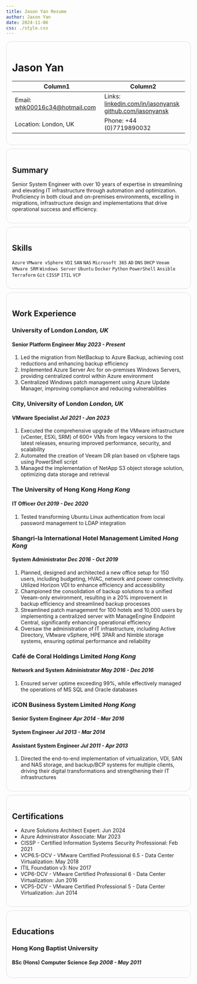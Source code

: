 ```yaml
---
title: Jason Yan Resume
author: Jason Yan
date: 2024-11-06
css: ./style.css
---
```


<link rel="stylesheet" type="text/css" href="./style.css">

<div style="border: 1px solid #ddd; border-radius: 15px; padding: 15px; max-width: 794px; margin-top: 10px;margin-bottom: 10px;">

# Jason Yan

| Column1 | Column2 |
| ------- | ------- |
| Email: [whk00016c34@hotmail.com](mailto:whk00016c34@hotmail.com) | Links: [linkedin.com/in/jasonyansk](https://www.linkedin.com/in/jasonyansk)<br>[github.com/jasonyansk](https://jasonyansk.github.io/resume/) |
| Location: London, UK | Phone: +44 (0)7719890032 |


</div>


<div style="border: 1px solid #ddd; border-radius: 15px; padding: 15px; max-width: 794px; margin-top: 10px;margin-bottom: 10px;">

## Summary

Senior System Engineer with over 10 years of expertise in streamlining and elevating IT infrastructure through automation and
optimization. Proficiency in both cloud and on-premises environments, excelling in migrations, infrastructure design and
implementations that drive operational success and efficiency.

</div>

<div style="border: 1px solid #ddd; border-radius: 15px; padding: 15px; max-width: 794px; margin-top: 10px;margin-bottom: 10px;">

## Skills

`Azure` `VMware vSphere` `VDI` `SAN` `NAS` `Microsoft 365` `AD` `DNS` `DHCP` `Veeam` `VMware SRM`
`Windows Server` `Ubuntu` `Docker`
`Python` `PowerShell` `Ansible` `Terraform` `Git` `CISSP` `ITIL` `VCP`

</div>

<div style="border: 1px solid #ddd; border-radius: 15px; padding: 15px; max-width: 794px; margin-top: 10px;margin-bottom: 10px;">

## Work Experience

### University of London _London, UK_

#### Senior Platform Engineer _May 2023 - Present_

1. Led the migration from NetBackup to Azure Backup, achieving cost reductions and enhancing backup efficiency
1. Implemented Azure Server Arc for on-premises Windows Servers, providing centralized control within Azure environment
1. Centralized Windows patch management using Azure Update Manager, improving compliance and reducing vulnerabilities

### City, University of London _London, UK_

#### VMware Specialist _Jul 2021 - Jan 2023_

1. Executed the comprehensive upgrade of the VMware infrastructure (vCenter, ESXi, SRM) of 600+ VMs from legacy versions to the latest releases, ensuring improved performance, security, and scalability
1. Automated the creation of Veeam DR plan based on vSphere tags using PowerShell script
1. Managed the implementation of NetApp S3 object storage solution, optimizing data storage and retrieval

### The University of Hong Kong _Hong Kong_

#### IT Officer _Oct 2019 - Dec 2020_

1. Tested transforming Ubuntu Linux authentication from local password management to LDAP integration

### Shangri-la International Hotel Management Limited _Hong Kong_

#### System Administrator _Dec 2016 - Oct 2019_

1. Planned, designed and architected a new office setup for 150 users, including budgeting, HVAC, network and power connectivity. Utilized Horizon VDI to enhance efficiency and accessibility
1. Championed the consolidation of backup solutions to a unified Veeam-only environment, resulting in a 20% improvement in backup efficiency and streamlined backup processes
1. Streamlined patch management for 100 hotels and 10,000 users by implementing a centralized server with ManageEngine Endpoint Central, significantly enhancing operational efficiency
1. Oversaw the administration of IT infrastructure, including Active Directory, VMware vSphere, HPE 3PAR and Nimble storage systems, ensuring optimal performance and reliability

### Café de Coral Holdings Limited _Hong Kong_

#### Network and System Administrator _May 2016 - Dec 2016_

1. Ensured server uptime exceeding 99%, while effectively managed the operations of MS SQL and Oracle databases

### iCON Business System Limited _Hong Kong_

#### Senior System Engineer _Apr 2014 - Mar 2016_

#### System Engineer _Jul 2013 - Mar 2014_

#### Assistant System Engineer _Jul 2011 - Apr 2013_

1. Directed the end-to-end implementation of virtualization, VDI, SAN and NAS storage, and backup/BCP systems for multiple clients, driving their digital transformations and strengthening their IT infrastructures

</div>



<div style="border: 1px solid #ddd; border-radius: 15px; padding: 15px; max-width: 794px; margin-top: 10px;margin-bottom: 10px;">


## Certifications

- Azure Solutions Architect Expert: Jun 2024
- Azure Administrator Associate: Mar 2023
- CISSP - Certified Information Systems Security Professional: Feb 2021
- VCP6.5-DCV - VMware Certified Professional 6.5 - Data Center Virtualization: May 2018
- ITIL Foundation v3: Nov 2017
- VCP6-DCV - VMware Certified Professional 6 - Data Center Virtualization: Jun 2016
- VCP5-DCV - VMware Certified Professional 5 - Data Center Virtualization: Jun 2014

</div>


<div style="border: 1px solid #ddd; border-radius: 15px; padding: 15px; max-width: 794px; margin-top: 10px;margin-bottom: 10px;">

## Educations

### Hong Kong Baptist University

#### BSc (Hons) Computer Science _Sep 2008 - May 2011_

</div>